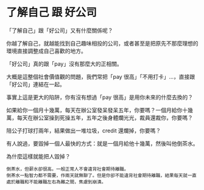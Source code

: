 # 了解自己 跟 好公司

「了解自己」跟「好公司」又有什麼關係呢？

你越了解自己，就越能找到自己趣味相投的公司，或者甚至是把原先不那麼理想的環境直接調整成自己喜歡的地方。

「好公司」真的跟「pay」沒有那麼大的正相關。

大概是這整個社會價值觀的問題，我們常把「pay 很高」「不用打卡」…，直接跟「好公司」連結在一起。

事實上這是更大的陷阱，你有沒有想過「pay 很高」是用你未來的什麼去換的？

如果給你一個月十幾萬，每天在辦公室發呆發呆五年，你要嗎？一個月給你十幾萬，每天在辦公室操到死操五年，五年之後身體爛光光，裁員還裁你，你要嗎？

陪公子打球打兩年，結果做出一堆垃圾，credit 還爛掉，你要嗎？

有人說過，要毀掉一個人最快的方式：就是一個月給他十幾萬，然後叫他倒茶水。

為什麼這樣就能把人毀掉？

    倒茶水，但薪水卻很高。一般正常人不會違背社會期待離職。
    倒茶水一點智力都不需要，作兩天就無聊了。但是你卻不能違背社會期待離職，結果每天就一直處於離職和不能離職左右為難之間，焦慮到崩潰。
